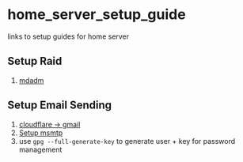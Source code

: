 # home_server_setup_guide
links to setup guides for home server


## Setup Raid
1. [mdadm](https://www.jeffgeerling.com/blog/2021/htgwa-create-raid-array-linux-mdadm)

## Setup Email Sending
1. [cloudflare -> gmail](https://gist.github.com/irazasyed/a5ca450f1b1b8a01e092b74866e9b2f1)
2. [Setup msmtp](https://wiki.archlinux.org/title/Msmtp)
3. use `gpg --full-generate-key` to generate user + key for password management
